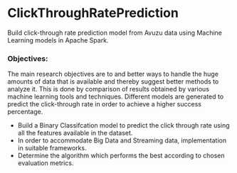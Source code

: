 # ClickThroughRatePrediction
Build click-through rate prediction model from Avuzu data using Machine Learning models in Apache Spark.

### Objectives:
The main research objectives are to and better ways to handle the huge amounts of data that is available and thereby suggest better methods to analyze it. This is done by comparison of results obtained by various machine learning tools and techniques. Different models are generated to predict the click-through rate in order to achieve a higher success percentage.
* Build a Binary Classifcation model to predict the click through rate using all the
features available in the dataset.
* In order to accommodate Big Data and Streaming data, implementation in suitable
frameworks.
* Determine the algorithm which performs the best according to chosen evaluation
metrics.
